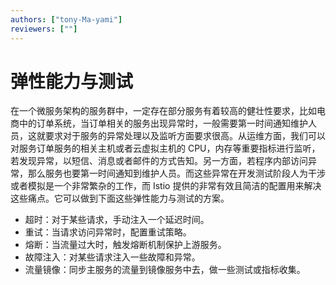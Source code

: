```yaml
---
authors: ["tony-Ma-yami"]
reviewers: [""]
---
```


# 弹性能力与测试

在一个微服务架构的服务群中，一定存在部分服务有着较高的健壮性要求，比如电商中的订单系统，当订单相关的服务出现异常时，一般需要第一时间通知维护人员，这就要求对于服务的异常处理以及监听方面要求很高。从运维方面，我们可以对服务订单服务的相关主机或者云虚拟主机的 CPU，内存等重要指标进行监听，若发现异常，以短信、消息或者邮件的方式告知。另一方面，若程序内部访问异常，那么服务也要第一时间通知到维护人员。而这些异常在开发测试阶段人为干涉或者模拟是一个非常繁杂的工作，而 Istio 提供的非常有效且简洁的配置用来解决这些痛点。它可以做到下面这些弹性能力与测试的方案。

- 超时：对于某些请求，手动注入一个延迟时间。
- 重试：当请求访问异常时，配置重试策略。
- 熔断：当流量过大时，触发熔断机制保护上游服务。
- 故障注入：对某些请求注入一些故障和异常。
- 流量镜像：同步主服务的流量到镜像服务中去，做一些测试或指标收集。